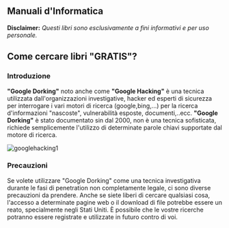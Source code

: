 ## Manuali d'Informatica

__Disclaimer:__ _Questi libri sono esclusivamente a fini informativi e per uso personale._

## Come cercare libri "GRATIS"?
### Introduzione
__"Google Dorking"__ noto anche come __"Google Hacking"__ è una tecnica utilizzata dall'organizzazioni investigative, hacker ed esperti di sicurezza per interrogare i vari motori di ricerca (google,bing,...) per la ricerca d'informazioni "nascoste", vulnerabilità esposte, documenti,..ecc. __"Google Dorking"__ è stato documentato sin dal 2000, non è una tecnica sofisticata, richiede semplicemente l'utilizzo di determinate parole chiavi supportate dal motore di ricerca.

![googlehacking1](https://raw.githubusercontent.com/m4ll0k/Manuali-Informatica/master/googlehacking1.PNG)

### Precauzioni
Se volete utilizzare "Google Dorking" come una tecnica investigativa durante le fasi di penetration non completamente
legale, ci sono diverse precauzioni da prendere. Anche se siete liberi di cercare qualsiasi cosa, l'accesso a determinate
pagine web o il download di file potrebbe essere un reato, specialmente negli Stati Uniti. È possibile che le vostre ricerche
potranno essere registrate e utilizzate in futuro contro di voi.
